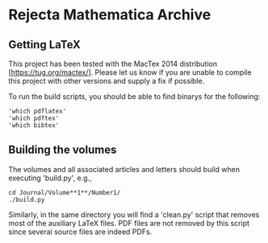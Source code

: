 Rejecta Mathematica Archive
===========

Getting LaTeX
-----------

This project has been tested with the MacTex 2014 distribution [https://tug.org/mactex/].
Please let us know if you are unable to compile this project with other versions
and supply a fix if possible.

To run the build scripts, you should be able to find binarys for the following:

    'which pdflatex'
    'which pdftex'
    'which bibtex'


Building the volumes
-----------

The volumes and all associated articles and letters should
build when executing 'build.py', e.g.,

    cd Journal/Volume**1**/Number1/
    ./build.py

Similarly, in the same directory you will find a 'clean.py' script
that removes most of the auxiliary LaTeX files.  PDF files are not removed
by this script since several source files are indeed PDFs.
